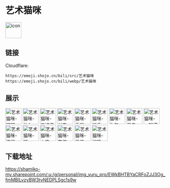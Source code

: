 # 艺术猫咪
<img src="https://emoji.shojo.cn/bili/src/艺术猫咪/icon.png" width="50" height="50" alt="icon">

## 链接
Cloudflare:
```
https://emoji.shojo.cn/bili/src/艺术猫咪
https://emoji.shojo.cn/bili/webp/艺术猫咪
```
## 展示
<img src="https://emoji.shojo.cn/bili/src/艺术猫咪/艺术猫咪-嘿嘿.png" width="50" height="50" alt="艺术猫咪-嘿嘿">
<img src="https://emoji.shojo.cn/bili/src/艺术猫咪/艺术猫咪-什么.png" width="50" height="50" alt="艺术猫咪-什么">
<img src="https://emoji.shojo.cn/bili/src/艺术猫咪/艺术猫咪-又被伤到.png" width="50" height="50" alt="艺术猫咪-又被伤到">
<img src="https://emoji.shojo.cn/bili/src/艺术猫咪/艺术猫咪-兴奋.png" width="50" height="50" alt="艺术猫咪-兴奋">
<img src="https://emoji.shojo.cn/bili/src/艺术猫咪/艺术猫咪-委屈.png" width="50" height="50" alt="艺术猫咪-委屈">
<img src="https://emoji.shojo.cn/bili/src/艺术猫咪/艺术猫咪-摊手.png" width="50" height="50" alt="艺术猫咪-摊手">
<img src="https://emoji.shojo.cn/bili/src/艺术猫咪/艺术猫咪-生气.png" width="50" height="50" alt="艺术猫咪-生气">
<img src="https://emoji.shojo.cn/bili/src/艺术猫咪/艺术猫咪-思考.png" width="50" height="50" alt="艺术猫咪-思考">
<img src="https://emoji.shojo.cn/bili/src/艺术猫咪/艺术猫咪-一起摸鱼.png" width="50" height="50" alt="艺术猫咪-一起摸鱼">
<img src="https://emoji.shojo.cn/bili/src/艺术猫咪/艺术猫咪-流泪.png" width="50" height="50" alt="艺术猫咪-流泪">
<img src="https://emoji.shojo.cn/bili/src/艺术猫咪/艺术猫咪-盯.png" width="50" height="50" alt="艺术猫咪-盯">
<img src="https://emoji.shojo.cn/bili/src/艺术猫咪/艺术猫咪-太空.png" width="50" height="50" alt="艺术猫咪-太空">
<img src="https://emoji.shojo.cn/bili/src/艺术猫咪/艺术猫咪-震惊.png" width="50" height="50" alt="艺术猫咪-震惊">
<img src="https://emoji.shojo.cn/bili/src/艺术猫咪/艺术猫咪-爱了.png" width="50" height="50" alt="艺术猫咪-爱了">
<img src="https://emoji.shojo.cn/bili/src/艺术猫咪/艺术猫咪-闭嘴.png" width="50" height="50" alt="艺术猫咪-闭嘴">

## 下载地址

https://shamiko-my.sharepoint.com/:u:/g/personal/img_yuru_pro/EWkBHTBYaCRFoZJJ3Og_fmMBlLvzyBW3tyNEDPLSgc1s9w